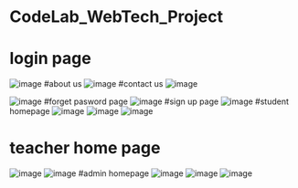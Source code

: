 # CodeLab_WebTech_Project
# login page
![image](https://github.com/Kamil-Ahmed67/CodeLab_WebTech_Project/assets/130387705/e9533853-ffb8-4ae3-94d9-ee93d28f0064)
#about us
![image](https://github.com/Kamil-Ahmed67/CodeLab_WebTech_Project/assets/130387705/5468b71e-eb2a-4e52-99c7-b591dfb2fead)
#contact us
![image](https://github.com/Kamil-Ahmed67/CodeLab_WebTech_Project/assets/130387705/c1e24afc-07bf-41d5-b593-ae4ba295dbb3)


![image](https://github.com/Kamil-Ahmed67/CodeLab_WebTech_Project/assets/130387705/e8da3f42-f198-4459-b3ce-d0811fdb0bb9)
#forget pasword page
![image](https://github.com/Kamil-Ahmed67/CodeLab_WebTech_Project/assets/130387705/3fef2af3-67ee-4a2b-8545-fec8f7bb1034)
#sign up page
![image](https://github.com/Kamil-Ahmed67/CodeLab_WebTech_Project/assets/130387705/16ea62c7-f330-444e-8384-308d5a759d5c)
#student homepage
![image](https://github.com/Kamil-Ahmed67/CodeLab_WebTech_Project/assets/130387705/e4491d05-edbd-4ef2-9b22-1f0035c841da)
![image](https://github.com/Kamil-Ahmed67/CodeLab_WebTech_Project/assets/130387705/33bf62b1-6245-4f30-9f1a-d3557179a9f2)
![image](https://github.com/Kamil-Ahmed67/CodeLab_WebTech_Project/assets/130387705/dade1bd2-2ead-46f7-9235-81e1fe0fdaef)
# teacher home page
![image](https://github.com/Kamil-Ahmed67/CodeLab_WebTech_Project/assets/130387705/e12ca54b-8117-436e-8376-582d5043cc88)
![image](https://github.com/Kamil-Ahmed67/CodeLab_WebTech_Project/assets/130387705/377331a9-a224-4dff-832e-af1a9ae5c38b)
#admin homepage
![image](https://github.com/Kamil-Ahmed67/CodeLab_WebTech_Project/assets/130387705/c1ec88d1-4e04-4bd3-af07-f2aada564074)
![image](https://github.com/Kamil-Ahmed67/CodeLab_WebTech_Project/assets/130387705/ef6092b3-6488-4782-9d5c-8e1bcf4e875b)
![image](https://github.com/Kamil-Ahmed67/CodeLab_WebTech_Project/assets/130387705/3792489f-c5c7-4c52-8fb6-d3014a7d8bd0)











